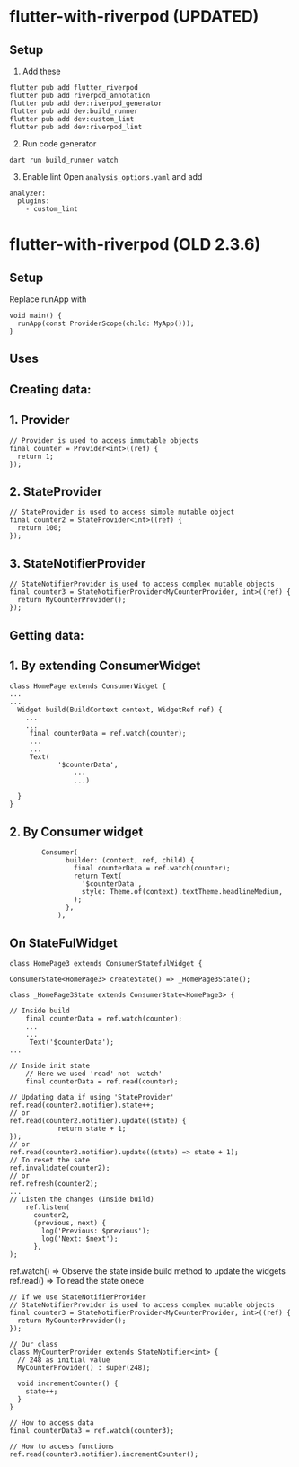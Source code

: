 # flutter-with-riverpod (UPDATED)

## Setup

1. Add these

```
flutter pub add flutter_riverpod
flutter pub add riverpod_annotation
flutter pub add dev:riverpod_generator
flutter pub add dev:build_runner
flutter pub add dev:custom_lint
flutter pub add dev:riverpod_lint
```

2. Run code generator

```
dart run build_runner watch
```

3. Enable lint
  Open `analysis_options.yaml` and add 

```
analyzer:
  plugins:
    - custom_lint
```

# flutter-with-riverpod (OLD 2.3.6)

## Setup

Replace runApp with

```
void main() {
  runApp(const ProviderScope(child: MyApp()));
}
```

## Uses

## Creating data:

## 1. Provider

```
// Provider is used to access immutable objects
final counter = Provider<int>((ref) {
  return 1;
});

```

## 2. StateProvider

```
// StateProvider is used to access simple mutable object
final counter2 = StateProvider<int>((ref) {
  return 100;
});
```

## 3. StateNotifierProvider

```
// StateNotifierProvider is used to access complex mutable objects
final counter3 = StateNotifierProvider<MyCounterProvider, int>((ref) {
  return MyCounterProvider();
});
```

## Getting data:

## 1. By extending ConsumerWidget

```
class HomePage extends ConsumerWidget {
...
...
  Widget build(BuildContext context, WidgetRef ref) {
    ...
    ...
     final counterData = ref.watch(counter);
     ...
     ...
     Text(
            '$counterData',
                ...
                ...)

  }
}
```

## 2. By Consumer widget

```
        Consumer(
              builder: (context, ref, child) {
                final counterData = ref.watch(counter);
                return Text(
                  '$counterData',
                  style: Theme.of(context).textTheme.headlineMedium,
                );
              },
            ),
```

## On StateFulWidget

`class HomePage3 extends ConsumerStatefulWidget {`

`ConsumerState<HomePage3> createState() => _HomePage3State();`

`class _HomePage3State extends ConsumerState<HomePage3> {`

```
// Inside build
    final counterData = ref.watch(counter);
    ...
    ...
     Text('$counterData');
...
```

```
// Inside init state
    // Here we used 'read' not 'watch'
    final counterData = ref.read(counter);
```

```
// Updating data if using 'StateProvider'
ref.read(counter2.notifier).state++;
// or
ref.read(counter2.notifier).update((state) {
            return state + 1;
});
// or
ref.read(counter2.notifier).update((state) => state + 1);
// To reset the sate
ref.invalidate(counter2);
// or
ref.refresh(counter2);
...
// Listen the changes (Inside build)
    ref.listen(
      counter2,
      (previous, next) {
        log('Previous: $previous');
        log('Next: $next');
      },
);
```

ref.watch() => Observe the state inside build method to update the widgets
ref.read() => To read the state onece

```
// If we use StateNotifierProvider
// StateNotifierProvider is used to access complex mutable objects
final counter3 = StateNotifierProvider<MyCounterProvider, int>((ref) {
  return MyCounterProvider();
});

// Our class
class MyCounterProvider extends StateNotifier<int> {
  // 248 as initial value
  MyCounterProvider() : super(248);

  void incrementCounter() {
    state++;
  }
}

// How to access data
final counterData3 = ref.watch(counter3);

// How to access functions
ref.read(counter3.notifier).incrementCounter();
```

